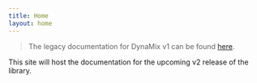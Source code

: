 ```yaml
---
title: Home
layout: home
---
```


> The legacy documentation for DynaMix v1 can be found [here](v1/).

This site will host the documentation for the upcoming v2 release of the library.

